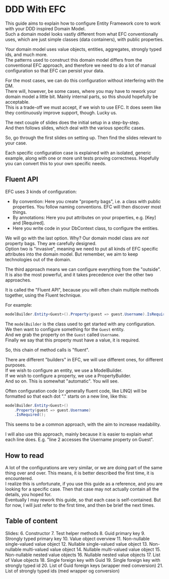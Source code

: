 # DDD With EFC

This guide aims to explain how to configure Entity Framework core to work with your DDD inspired Domain Model.\
Such a domain model looks vastly different from what EFC conventionally uses, 
which are just simple classes (data containers), 
with public properties.

Your domain model uses value objects, entities, aggregates, strongly typed ids, and much more.\
The patterns used to construct this domain model differs from the conventional EFC approach,
and therefore we need to do a lot of manual configuration so that EFC can persist your data.

For the most cases, we can do this configuration without interfering with the DM.\
There will, however, be some cases, 
where you may have to rework your domain model a little bit. Mainly internal parts, so this should hopefully be acceptable.\
This is a trade-off we must accept, if we wish to use EFC. It does seem like they continuously improve support, though. Lucky us.

The next couple of slides does the initial setup in a step-by-step.\
And then follows slides, which deal with the various specific cases.

So, go through the first slides on setting up. Then find the slides relevant to your case.

Each specific configuration case is explained with an isolated, generic example, 
along with one or more unit tests proving correctness. Hopefully you can convert this to your own specific needs.

## Fluent API
EFC uses 3 kinds of configuration:
* By convention: Here you create "property bags", i.e. a class with public properties. You follow naming conventions. EFC will then discover most things.
* By annotations: Here you put attributes on your properties, e.g. [Key] and [Required].
* Here you write code in your DbContext class, to configure the entities.

We will go with the last option. Why? Our domain model class are _not_ property bags. They are carefully designed.\
Option two is "invasive", meaning we need to put all kinds of EFC specific attributes into the domain model. But remember,
we aim to keep technologies out of the domain.

The third approach means we can configure everything from the "outside". It is also the most powerful, and it takes precedence over the other two approaches.

It is called the "Fluent API", because you will often chain multiple methods together, using the Fluent technique.

For example:

```csharp
modelBuilder.Entity<Guest>().Property(guest => guest.Username).IsRequired();
```

The `modelBuilder` is the class used to get started with any configuration.\
We then want to configure something for the `Guest` entity.\
And we grab the property on the `Guest` called `Username`.\
Finally we say that this property must have a value, it is required.

So, this chain of method calls is "fluent". 

There are different "builders" in EFC, we will use different ones, for different purposes.\
If we wish to configure an entity, we use a ModelBuilder.\
If we wish to configure a property, we use a PropertyBuilder.\
And so on. This is somewhat "automatic". You will see.

Often configuration code (or generally fluent code, like LINQ) will be formatted so that each dot "." starts on a new line,
like this:

```csharp
modelBuilder.Entity<Guest>()
    .Property(guest => guest.Username)
    .IsRequired();
```

This seems to be a common approach, with the aim to increase readability.

I will also use this approach, mainly because it is easier to explain what each line does.
E.g. "line 2 accesses the Username property on Guest".

## How to read
A lot of the configurations are very similar, or we are doing part of the same thing over and over. 
This means, it is better described the first time, it is encountered.\
I realize this is unfortunate, if you use this guide as a reference, and you are looking for a specific case. Then that case may not actually contain all the details, you hoped for.\
Eventually I may rework this guide, so that each case is self-contained. But for now, I will just refer to the first time, and then be brief the next times.

## Table of content
Slides:
6. Constructor
7. Test helper methods
8. Guid primary key
9. Strongly typed primary key
10. Value object overview
11. Non-nullable single-valued value object
12. Nullable single-valued value object
13. Non-nullable multi-valued value object
14. Nullable multi-valued value object
15. Non-nullable nested value objects
16. Nullable nested value objects
17. List of Value objects
18. Single foreign key with Guid
19. Single foreign key with strongly typed id
20. List of Guid foreign keys (wrapper med conversion)
21. List of strongly typed ids (med wrapper og conversion)
